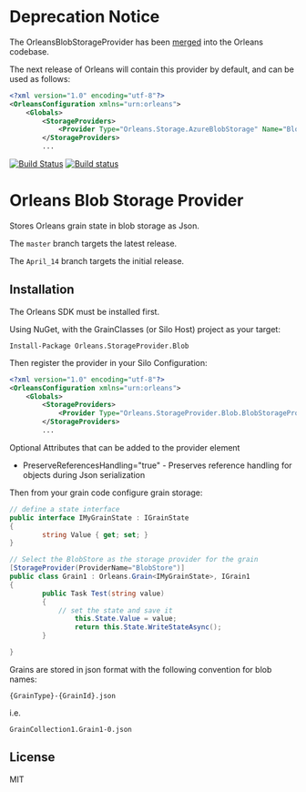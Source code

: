 # Deprecation Notice

The OrleansBlobStorageProvider has been [merged](https://github.com/dotnet/orleans/pull/1376) into the Orleans codebase.

The next release of Orleans will contain this provider by default, and can be used as follows:

```xml
<?xml version="1.0" encoding="utf-8"?>
<OrleansConfiguration xmlns="urn:orleans">
    <Globals>
        <StorageProviders>
            <Provider Type="Orleans.Storage.AzureBlobStorage" Name="BlobStore" DataConnectionString="UseDevelopmentStorage=true" ContainerName="grainstate"/>
        </StorageProviders>
        ...
```

[![Build Status](https://travis-ci.org/OrleansContrib/OrleansBlobStorageProvider.svg?branch=master)](https://travis-ci.org/OrleansContrib/OrleansBlobStorageProvider) [![Build status](https://ci.appveyor.com/api/projects/status/bk4x15jb2cge3vsj?svg=true)](https://ci.appveyor.com/project/richorama/orleansblobstorageprovider)

# Orleans Blob Storage Provider

Stores Orleans grain state in blob storage as Json.

The `master` branch targets the latest release.

The `April_14` branch targets the initial release.

## Installation

The Orleans SDK must be installed first.

Using NuGet, with the GrainClasses (or Silo Host) project as your target:

```
Install-Package Orleans.StorageProvider.Blob
```

Then register the provider in your Silo Configuration:

```xml
<?xml version="1.0" encoding="utf-8"?>
<OrleansConfiguration xmlns="urn:orleans">
    <Globals>
        <StorageProviders>
            <Provider Type="Orleans.StorageProvider.Blob.BlobStorageProvider" Name="BlobStore" DataConnectionString="UseDevelopmentStorage=true" ContainerName="grainstate"/>
        </StorageProviders>
        ...
```

Optional Attributes that can be added to the provider element
* PreserveReferencesHandling="true" - Preserves reference handling for objects during Json serialization

Then from your grain code configure grain storage:

```cs
// define a state interface
public interface IMyGrainState : IGrainState
{
        string Value { get; set; }
}

// Select the BlobStore as the storage provider for the grain
[StorageProvider(ProviderName="BlobStore")]
public class Grain1 : Orleans.Grain<IMyGrainState>, IGrain1
{
        public Task Test(string value)
        {
        	// set the state and save it
                this.State.Value = value;
                return this.State.WriteStateAsync();
        }

}
```

Grains are stored in json format with the following convention for blob names:

```
{GrainType}-{GrainId}.json
```

i.e.

```
GrainCollection1.Grain1-0.json
```

## License

MIT
